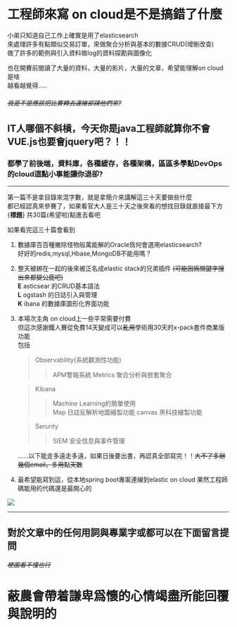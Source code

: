 # 工程師來寫 on cloud是不是搞錯了什麼  

小弟只知道自己工作上確實是用了elasticsearch    
來處理許多有點類似交易訂單，來做聚合分析與基本的數據CRUD(增刪改查)  
做了許多的範例與引入資料做log的資料探勘與圖像化  

也在開賽前閱讀了大量的資料，大量的影片，大量的文章，希望能理解on cloud是啥    
越看越覺得.....   

###### ~~我是不是應該把比賽轉去運維部請他們來?~~  

## IT人哪個不斜槓，今天你是java工程師就算你不會VUE.js也要會jquery吧？！！  
### 都學了前後端，資料庫，各種緩存，各種架構，區區多學點DevOps的cloud這點小事能讓你退卻?  

---

第一篇不是拿目錄來混字數，就是拿簡介來講解這三十天要做些什麼    
都已經認真來參賽了，如果看官大人是三十天之後來看的想找目錄就直接最下方    
{**標題**} 共30篇(希望啦)點進去看吧  

如果看完這三十篇會看到    

1. 數據庫百百種撇除怪物般萬能解的Oracle爲何會選用elasticsearch?    
    好好的redis,mysql,Hbase,MongoDB不能用嗎？  

2. 整天被綁在一起的後來被正名成elastic stack的兄弟插件 ~~(可能因爲關鍵字搜出來都變公鹿吧)~~  
   **E** asticsear 的CRUD基本語法                 
   **L** ogstash   的日誌引入與管理  
   **K** ibana     的數據庫圖形化界面功能

3. 本場次主角 on cloud上一些平常需要付費    
   但這次感謝鐵人賽從免費14天變成可以~~亂用~~學術用30天的x-pack套件商業版功能  
   包括  
   >Observability(系統觀測性功能)
   >>APM警報系統
   >>Metrics 聚合分析與嵌套聚合  
   
   >Kibana
   >>Machine Learning的簡單使用   
   >>Map 日誌反解析地圖繪製功能
   >>canvas 黑科技繪製功能
   
   >Serurity
   >>SIEM 安全信息與事件管理

    ......以下能走多遠走多遠，如果日後要出書，再認真全部寫完！！~~大不了多辦幾個email，多用點天數~~

4. 最希望能寫到這，從本地spring boot專案連線到elastic on cloud
   果然工程師碼能用的代碼還是最開心的

![](https://CY810912.github.io/th12img/001.png)


---

## 對於文章中的任何用詞與專業字或都可以在下面留言提問 
###### ~~梗圖看不懂也行~~
# 蔽農會帶着謙卑爲懷的心情竭盡所能回覆與說明的